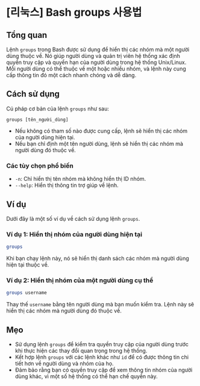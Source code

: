 # [리눅스] Bash groups 사용법

## Tổng quan
Lệnh `groups` trong Bash được sử dụng để hiển thị các nhóm mà một người dùng thuộc về. Nó giúp người dùng và quản trị viên hệ thống xác định quyền truy cập và quyền hạn của người dùng trong hệ thống Unix/Linux. Mỗi người dùng có thể thuộc về một hoặc nhiều nhóm, và lệnh này cung cấp thông tin đó một cách nhanh chóng và dễ dàng.

## Cách sử dụng
Cú pháp cơ bản của lệnh `groups` như sau:

```
groups [tên_người_dùng]
```

- Nếu không có tham số nào được cung cấp, lệnh sẽ hiển thị các nhóm của người dùng hiện tại.
- Nếu bạn chỉ định một tên người dùng, lệnh sẽ hiển thị các nhóm mà người dùng đó thuộc về.

### Các tùy chọn phổ biến
- `-n`: Chỉ hiển thị tên nhóm mà không hiển thị ID nhóm.
- `--help`: Hiển thị thông tin trợ giúp về lệnh.

## Ví dụ
Dưới đây là một số ví dụ về cách sử dụng lệnh `groups`.

### Ví dụ 1: Hiển thị nhóm của người dùng hiện tại
```bash
groups
```
Khi bạn chạy lệnh này, nó sẽ hiển thị danh sách các nhóm mà người dùng hiện tại thuộc về.

### Ví dụ 2: Hiển thị nhóm của một người dùng cụ thể
```bash
groups username
```
Thay thế `username` bằng tên người dùng mà bạn muốn kiểm tra. Lệnh này sẽ hiển thị các nhóm mà người dùng đó thuộc về.

## Mẹo
- Sử dụng lệnh `groups` để kiểm tra quyền truy cập của người dùng trước khi thực hiện các thay đổi quan trọng trong hệ thống.
- Kết hợp lệnh `groups` với các lệnh khác như `id` để có được thông tin chi tiết hơn về người dùng và nhóm của họ.
- Đảm bảo rằng bạn có quyền truy cập để xem thông tin nhóm của người dùng khác, vì một số hệ thống có thể hạn chế quyền này.